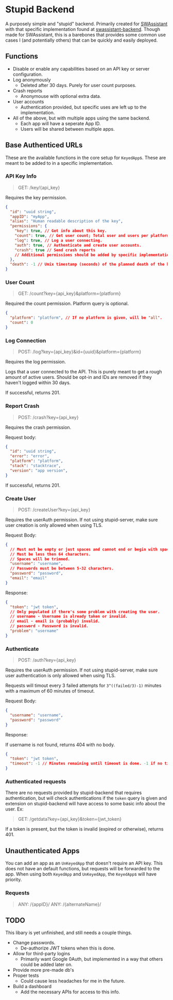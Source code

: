 # Stupid Backend

A purposely simple and "stupid" backend. Primarily created for [SWAssistant](https://github.com/CalebQ42/SWAssistant) with that specific implementation found at [swassistant-backend](https://github.com/CalebQ42/swassistant-backend). Though made for SWAssistant, this is a barebones that provides some common use cases I (and potentially others) that can be quickly and easily deployed.

## Functions

- Disable or enable any capabilities based on an API key or server configuration.
- Log anonymously
  - Deleted after 30 days. Purely for user count purposes.
- Crash reports
  - Anonymouse with optional extra data.
- User accounts
  - Authentication provided, but specific uses are left up to the implementation.
- All of the above, but with multiple apps using the same backend.
  - Each app will have a seperate App ID.
  - Users will be shared between multiple apps.

## Base Authenticed URLs

These are the available functions in the core setup for `KeyedApp`s. These are meant to be added to in a specific implementation.

### API Key Info

> GET: /key/{api_key}

Requires the key permission.

```json
{
  "id": "uuid string",
  "appID": "myApp",
  "alias": "Human readable description of the key",
  "permissions": {
    "key": true, // Get info about this key.
    "count": true, // Get user count; Total user and users per platform. Based on Log.
    "log": true, // Log a user connecting.
    "auth": true, // Authenticate and create user accounts.
    "crash": true // Send crash reports
    // Additional permissions should be added by specific implementations.
  },
  "death": -1 // Unix timestamp (seconds) of the planned death of the key. Keys can be expired at any time without warning. -1 indicates no intended death time.
}
```

### User Count

> GET: /count?key={api_key}&platform={platform}

Required the count permission. Platform query is optional.

```json
{
  "platform": "platform", // If no platform is given, will be "all".
  "count": 0
}
```

### Log Connection

> POST: /log?key={api_key}&id={uuid}&platform={platform}

Requires the log permission.

Logs that a user connected to the API. This is purely meant to get a rough amount of active users. Should be opt-in and IDs are removed if they haven't logged within 30 days.

If successful, returns 201.

### Report Crash

> POST: /crash?key={api_key}

Requires the crash permission.

Request body:

```JSON
{
  "id": "uuid string",
  "error": "error",
  "platform": "platform",
  "stack": "stacktrace",
  "version": "app version",
}
```

If successful, returns 201.

### Create User

> POST: /createUser?key={api_key}

Requires the userAuth permission. If not using stupid-server, make sure user creation is only allowed when using TLS.

Request Body:

```JSON
{
  // Must not be empty or just spaces and cannot end or begin with spaces.
  // Must be less then 64 characters.
  // Spaces will be trimmed.
  "username": "username",
  // Passwords must be between 5-32 characters.
  "password": "password",
  "email": "email"
}
```

Response:

```JSON
{
  "token": "jwt token",
  // Only populated if there's some problem with creating the user.
  // username - Username is already taken or invalid.
  // email - email is (probably) invalid.
  // password - Password is invalid.
  "problem": "username"
}
```

### Authenticate

> POST: /auth?key={api_key}

Requires the userAuth permission. If not using stupid-server, make sure user authentication is only allowed when using TLS.

Requests will timout every 3 failed attempts for `3^((failed/3)-1)` minutes with a maximum of 60 minutes of timeout.

Request Body:

```JSON
{
  "username": "username",
  "password": "password"
}
```

Response:

If username is not found, returns 404 with no body.

```JSON
{
  "token": "jwt token",
  "timeout": -1 // Minutes remaining until timeout is done. -1 if no timeout.
}
```

### Authenticated requests

There are no requests provided by stupid-backend that requires authentication, but will check authentications if the `token` query is given and extension on stupid-backend will have access to some basic info about the user. Ex:

> GET: /getdata?key={api_key}&token={jwt_token}

If a token is present, but the token is invalid (expired or otherwise), returns 401.

## Unauthenticated Apps

You can add an app as an `UnKeyedApp` that doesn't require an API key. This does not have an default functions, but requests will be forwarded to the app. When using both `KeyedApp` and `UnKeyedApp`, the `KeyedApp`s will have priority.

### Requests

> ANY: /{appID}/
> ANY: /{alternateName}/

## TODO

This libary is yet unfinished, and still needs a couple things.

- Change passwords.
  - De-authorize JWT tokens when this is done.
- Allow for third-party logins
  - Primarily want Google 0Auth, but implemented in a way that others could be added later on.
- Provide more pre-made db's
- Proper tests
  - Could cause less headaches for me in the future.
- Build a dashboard
  - Add the necessary APIs for access to this info.
